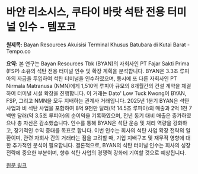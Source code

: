 # 바얀 리소시스, 쿠타이 바랏 석탄 전용 터미널 인수 - 템포코

**원제목:** Bayan Resources Akuisisi Terminal Khusus Batubara di Kutai Barat - Tempo.co

**요약:** 본 연구는 Bayan Resources Tbk (BYAN)의 자회사인 PT Fajar Sakti Prima (FSP) 소유의 석탄 전용 터미널 인수 및 확장 계획을 분석합니다.  BYAN은 3.3조 루피아의 자금을 투입하여 석탄 터미널을 인수하였으며,  동시에 또 다른 자회사인 PT Nirmala Matranusa (NMN)에게 1,510억 루피아 규모의 8개월간의 건설 계약을 체결하여 터미널 시설 확장을 진행합니다.  이 거래는 Dato' Low Tuck Kwong이 BYAN, FSP, 그리고 NMN을 모두 지배하는 관계사 거래입니다.  2025년 1분기 BYAN은 석탄 사업과 비 석탄 사업을 포함하여 8억 9천만 달러(약 14.5조 루피아)의 매출과 2억 1천 7백만 달러(약 3.5조 루피아)의 순이익을 기록하였으며, 전년 동기 대비 매출은 증가하였으나 총 자산은 감소했습니다.  인수를 통해 BYAN은 석탄 운송 및 처리 역량을 강화하고, 장기적인 수익 증대를 목표로 합니다.  이번 인수는 회사의 석탄 사업 확장 전략의 일환이며,  관련 자회사 간의 거래라는 점을 고려할 때,  기업 지배구조 및 재무적 영향에 대한 추가적인 분석이 필요합니다.  결론적으로,  BYAN의 석탄 터미널 인수는 회사의 성장 전략에 중요한 부분이며, 향후 석탄 사업의 경쟁력 강화에 기여할 것으로 예상됩니다.

[원문 링크](https://www.tempo.co/ekonomi/bayan-resources-akuisisi-terminal-khusus-batubara-di-kutai-barat-2048902)
